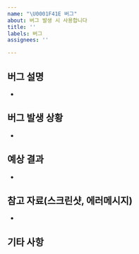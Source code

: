 ```yaml
---
name: "\U0001F41E 버그"
about: 버그 발생 시 사용합니다
title: ''
labels: 버그
assignees: ''

---
```


## 버그 설명
<!-- 어떤 버그인지 간결하게 설명해주세요-->
- 

## 버그 발생 상황
<!-- 버그를 어떤 상황에서 확인할 수 있나요-->
- 

## 예상 결과
<!-- 예상했던 정상적인 결과가 어떤 것이었는지 설명해주세요-->
- 

## 참고 자료(스크린샷, 에러메시지) 
<!-- responsive viewer로 스크린샷 부탁드려요^^ -->
- 

## 기타 사항
